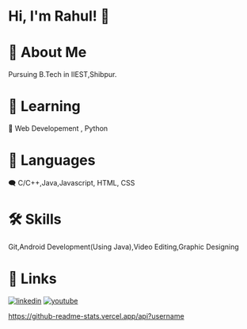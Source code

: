 
# Hi, I'm Rahul! 👋



# 🚀 About Me
Pursuing B.Tech in IIEST,Shibpur.


# 🧠 Learning

🙂 Web Developement , Python




# 💬 Languages 
 🗨 C/C++,Java,Javascript, HTML, CSS


# 🛠 Skills
Git,Android Development(Using Java),Video Editing,Graphic Designing
# 🔗 Links
[![linkedin](https://img.icons8.com/doodle/344/linkedin-circled.png)](https://www.linkedin.com/in/rahul-biswas-580083212/)
[![youtube](https://img.icons8.com/doodle/452/youtube-play--v2.png)](https://www.youtube.com/channel/UCjsOF9jvN-39lHfgEnIWEbw)

https://github-readme-stats.vercel.app/api?username

